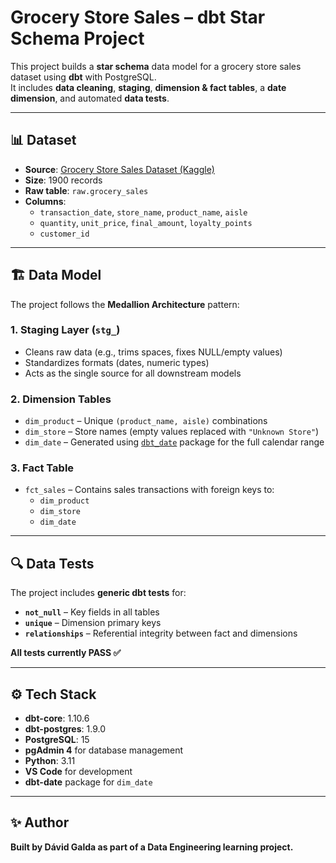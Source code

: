 # Grocery Store Sales – dbt Star Schema Project

This project builds a **star schema** data model for a grocery store sales dataset using **dbt** with PostgreSQL.  
It includes **data cleaning**, **staging**, **dimension & fact tables**, a **date dimension**, and automated **data tests**.

---

## 📊 Dataset

- **Source**: [Grocery Store Sales Dataset (Kaggle)](https://www.kaggle.com/datasets/pratyushpuri/grocery-store-sales-dataset-in-2025-1900-record)
- **Size**: 1900 records
- **Raw table**: `raw.grocery_sales`
- **Columns**:
  - `transaction_date`, `store_name`, `product_name`, `aisle`
  - `quantity`, `unit_price`, `final_amount`, `loyalty_points`
  - `customer_id`

---

## 🏗 Data Model

The project follows the **Medallion Architecture** pattern:

### **1. Staging Layer (`stg_`)**
- Cleans raw data (e.g., trims spaces, fixes NULL/empty values)
- Standardizes formats (dates, numeric types)
- Acts as the single source for all downstream models

### **2. Dimension Tables**
- `dim_product` – Unique `(product_name, aisle)` combinations
- `dim_store` – Store names (empty values replaced with `"Unknown Store"`)
- `dim_date` – Generated using [`dbt_date`](https://hub.getdbt.com/godatadriven/dbt_date/latest/) package for the full calendar range

### **3. Fact Table**
- `fct_sales` – Contains sales transactions with foreign keys to:
  - `dim_product`
  - `dim_store`
  - `dim_date`

---

## 🔍 Data Tests

The project includes **generic dbt tests** for:
- **`not_null`** – Key fields in all tables
- **`unique`** – Dimension primary keys
- **`relationships`** – Referential integrity between fact and dimensions

**All tests currently PASS ✅**

---

## ⚙️ Tech Stack

- **dbt-core**: 1.10.6
- **dbt-postgres**: 1.9.0
- **PostgreSQL**: 15
- **pgAdmin 4** for database management
- **Python**: 3.11
- **VS Code** for development
- **dbt-date** package for `dim_date`

---

## ✨ Author
**Built by Dávid Galda as part of a Data Engineering learning project.**